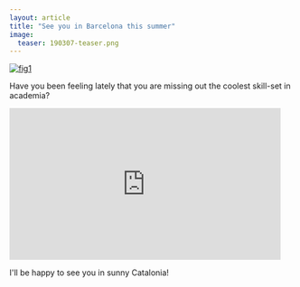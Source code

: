 ```yaml
---
layout: article
title: "See you in Barcelona this summer"
image:
  teaser: 190307-teaser.png
---
```


[![fig1][f1]][f1]  

Have you been feeling lately that you are missing out the coolest skill-set in academia? 

<iframe src="https://giphy.com/embed/wopWMLdax7xfxkRggF" width="480" height="269" frameBorder="0" class="giphy-embed" allowFullScreen>

Here is you chance to cut in and dive into R. 

In July [BaRacelona Summer School of Demography][bssd] welcomes dedicated scholars, aspiring or established, to help them migrate to the world of new oppoRtunities. 

The school consists of 4 modules. You can take them all or choose specific ones. The first, instructed by [Tim Riffe][tim], introduces the basics of R. The second, instructed by [myself][ilya], focuses on visualizing data, very general with a slight tilt towards population data. The third, instructed by [Marie-Pier Bergeron Boucher][mariepier], presents the foundations of demographic analysis with R. Even if you are not (yet) a demographer these methods are very general and are usable in a wide range of social science disciplines. Finally, the fourth course, instructed by [Juan Galeano][juan], teaches the powerful ways to unleash the spatial dimension of data analysis. 

There are still several places available, the call  closes on March 31st.

<iframe width="100%" height="500px" style="background: #FFFFFF;" src="https://ced.uab.cat/courses/barcelona-summer-school-of-demography/"></iframe>

I'll be happy to see you in sunny Catalonia!

[bssd]: https://bit.ly/bssd2019
[tim]: https://twitter.com/timriffe1
[ilya]: https://twitter.com/ikashnitsky
[mariepier]: https://portal.findresearcher.sdu.dk/da/persons/mpbergeron
[juan]: https://twitter.com/CEDemografia



[f1]: https://ikashnitsky.github.io/images/190307/tutors-bg.png